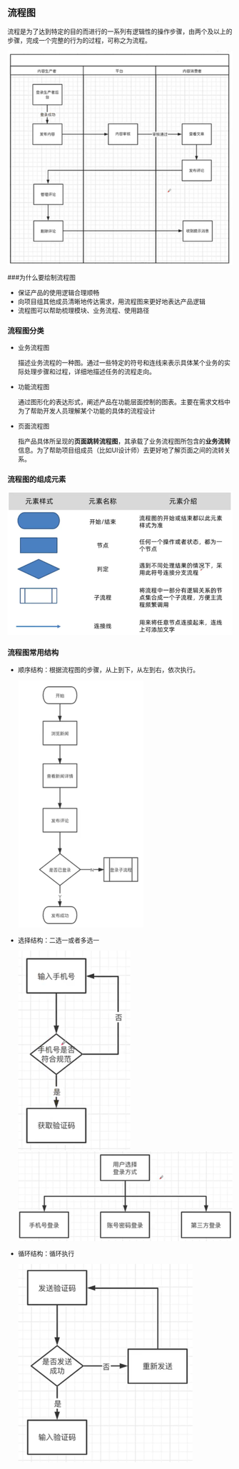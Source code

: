 ## 流程图

流程是为了达到特定的目的而进行的一系列有逻辑性的操作步骤，由两个及以上的步骤，完成一个完整的行为的过程，可称之为流程。

![流程图](./images/pm-flowchart.png)

###为什么要绘制流程图

- 保证产品的使用逻辑合理顺畅
- 向项目组其他成员清晰地传达需求，用流程图来更好地表达产品逻辑
- 流程图可以帮助梳理模块、业务流程、使用路径

### 流程图分类

- 业务流程图

  描述业务流程的一种图。通过一些特定的符号和连线来表示具体某个业务的实际处理步骤和过程，详细地描述任务的流程走向。

- 功能流程图

  通过图形化的表达形式，阐述产品在功能层面控制的图表。主要在需求文档中为了帮助开发人员理解某个功能的具体的流程设计

- 页面流程图

  指产品具体所呈现的**页面跳转流程图**，其承载了业务流程图所包含的**业务流转**信息。为了帮助项目组成员（比如UI设计师）去更好地了解页面之间的流转关系。

### 流程图的组成元素

![元素](./images/pm-flowchart-element.png)



### 流程图常用结构

- 顺序结构：根据流程图的步骤，从上到下，从左到右，依次执行。

  ![顺序结构](./images/pm-sequential.png)


- 选择结构：二选一或者多选一

  ![选择](./images/pm-choice.png) ![多元选择结构](./images/pm-multi.png)

- 循环结构：循环执行

  ![循环结构](./images/pm-loop.png)

